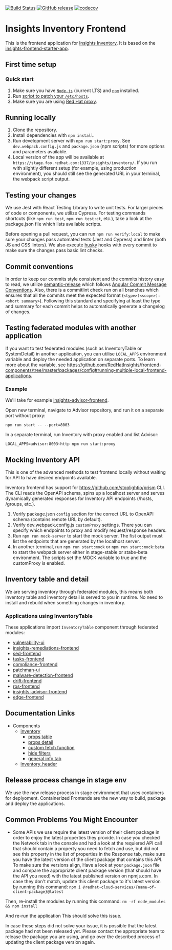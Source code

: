 [![Build Status](https://app.travis-ci.com/RedHatInsights/insights-inventory-frontend.svg?branch=master)](https://app.travis-ci.com/RedHatInsights/insights-inventory-frontend) [![GitHub release](https://img.shields.io/github/release/RedHatInsights/insights-inventory-frontend.svg)](https://github.com/RedHatInsights/insights-inventory-frontend/releases/latest) [![codecov](https://codecov.io/gh/RedHatInsights/insights-inventory-frontend/branch/master/graph/badge.svg?token=XC4AD7NQFW)](https://codecov.io/gh/RedHatInsights/insights-inventory-frontend)

# Insights Inventory Frontend

This is the frontend application for [Insights Inventory](https://github.com/RedHatInsights/insights-inventory). It is based on the [insights-frontend-starter-app](git@github.com:RedHatInsights/insights-frontend-starter-app.git).

## First time setup

### Quick start

1. Make sure you have [`Node.js`](https://nodejs.org/en/) (current LTS) and [`npm`](https://www.npmjs.com/) installed.
2. Run [script to patch your `/etc/hosts`](https://github.com/RedHatInsights/insights-proxy/blob/master/scripts/patch-etc-hosts.sh).
3. Make sure you are using [Red Hat proxy](http://hdn.corp.redhat.com/proxy.pac).

## Running locally

1. Clone the repository.
2. Install dependencies with `npm install`.
3. Run development server with `npm run start:proxy`. See `dev.webpack.config.js` and `package.json` (npm scripts) for more options and parameters available.
4. Local version of the app will be available at `https://stage.foo.redhat.com:1337/insights/inventory/`. If you run with slightly different setup (for example, using production environment), you should still see the generated URL in your terminal, the webpack script output.

## Testing your changes

We use Jest with React Testing Library to write unit tests. For larger pieces of code or components, we utilize Cypress. For testing commands shortcuts (like `npm run test`, `npm run test:ct`, etc.), take a look at the package.json file which lists available scripts.

Before opening a pull request, you can run `npm run verify:local` to make sure your changes pass automated tests (Jest and Cypress) and linter (both JS and CSS linters). We also execute [husky](https://typicode.github.io/husky/) hooks with every commit to make sure the changes pass basic lint checks.

## Commit conventions

In order to keep our commits style consistent and the commits history easy to read, we utilize [semantic-release](https://github.com/semantic-release/semantic-release) which follows [Angular Commit Message Conventions](https://github.com/angular/angular/blob/main/CONTRIBUTING.md#-commit-message-format). Also, there is a commitlint check run on all branches which ensures that all the commits meet the expected format (`<type>(<scope>): <short summary>`). Following this standard and specifying at least the type and summary for each commit helps to automatically generate a changelog of changes.

## Testing federated modules with another application

If you want to test federated modules (such as InventoryTable or SystemDetail) in another application, you can utilise `LOCAL_APPS` environment variable and deploy the needed application on separate ports. To learn more about the variable, see https://github.com/RedHatInsights/frontend-components/tree/master/packages/config#running-multiple-local-frontend-applications.

### Example

We'll take for example [insights-advisor-frontend](https://github.com/RedHatInsights/insights-advisor-frontend).

Open new terminal, navigate to Advisor repository, and run it on a separate port without proxy:

```
npm run start -- --port=8003
```

In a separate terminal, run Inventory with proxy enabled and list Advisor:

```
LOCAL_APPS=advisor:8003~http npm run start:proxy
```

## Mocking Inventory API

This is one of the advanced methods to test frontend locally without waiting for API to have desired endpoints available. 

Inventory frontend has support for https://github.com/stoplightio/prism CLI. The CLI reads the OpenAPI schema, spins up a localhost server and serves dynamically generated responses for Inventory API endpoints (/hosts, /groups, etc.).

1. Verify package.json `config` section for the correct URL to OpenAPI schema (contains remote URL by default).
2. Verify dev.webpack.config.js `customProxy` settings. There you can specify which endpoints to proxy and modify request/response headers.
3. Run `npm run mock-server` to start the mock server. The fist output must list the endpoints that are generated by the localhost server.
4. In another terminal, run `npm run start:mock` or `npm run start:mock:beta` to start the webpack server either in stage-stable or stabe-beta environment. The scripts set the MOCK variable to true and the customProxy is enabled.

## Inventory table and detail

We are serving inventory through federated modules, this means both inventory table and inventory detail is served to you in runtime. No need to install and rebuild when something changes in inventory.

### Applications using InventoryTable

These applications import `InventoryTable` component through federated modules:

- [vulnerability-ui](https://github.com/RedHatInsights/vulnerability-ui)
- [insights-remediations-frontend](https://github.com/RedHatInsights/insights-remediations-frontend)
- [sed-frontend](https://github.com/RedHatInsights/sed-frontend)
- [tasks-frontend](https://github.com/RedHatInsights/tasks-frontend)
- [compliance-frontend](https://github.com/RedHatInsights/compliance-frontend)
- [patchman-ui](https://github.com/RedHatInsights/patchman-ui)
- [malware-detection-frontend](https://github.com/RedHatInsights/malware-detection-frontend)
- [drift-frontend](https://github.com/RedHatInsights/drift-frontend)
- [ros-frontend](https://github.com/RedHatInsights/ros-frontend)
- [insights-advisor-frontend](https://github.com/RedHatInsights/insights-advisor-frontend)
- [edge-frontend](https://github.com/RedHatInsights/edge-frontend)

## Documentation Links

* Components
  * [inventory](https://github.com/RedHatInsights/insights-inventory-frontend/blob/master/doc/inventory.md)
    * [props table](https://github.com/RedHatInsights/insights-inventory-frontend/blob/master/doc/props_table.md)
    * [props detail](https://github.com/RedHatInsights/insights-inventory-frontend/blob/master/doc/props_detail.md)
    * [custom fetch function](https://github.com/RedHatInsights/insights-inventory-frontend/blob/master/doc/custom_fetch.md)
    * [hide filters](https://github.com/RedHatInsights/insights-inventory-frontend/blob/master/doc/hide_filters.md)
    * [general info tab](https://github.com/RedHatInsights/insights-inventory-frontend/blob/master/doc/general_info.md)
  * [inventory_header](https://github.com/RedHatInsights/insights-inventory-frontend/blob/master/doc/inventory_header.md)

## Release process change in stage env

We use the new release process in stage environment that uses containers for deplyoment. Containerized Frontends are the new way to build, package and deploy the applications.

## Common Problems You Might Encounter

* Some APIs we use require the latest version of their client package in order to enjoy the latest properties they provide.
In case you checked the Network tab in the console and had a look at the requiered API call that should contain a property you need to fetch and use, but did not see this property in the list of properties in the Response tab, make sure you have the latest version of the client package that contains this API.
To make sure the versions align, 
Have a look at your `package.json` file and compare the appropriate client package version (that should have the API you need) with the latest published version on npmjs.com.
In case they don't match, update this client package to it's latest version by running this command: `npm i @redhat-cloud-services/{name-of-client-package}@latest`

Then, re-install the modules by running this command: `rm -rf node_modules && npm install`

And re-run the application
This should solve this issue.

In case these steps did not solve your issue, it is possible that the latest package had not been released yet.
Please contact the appropriate team to release the package you are using, and go over the described process of updating the client package version again.
